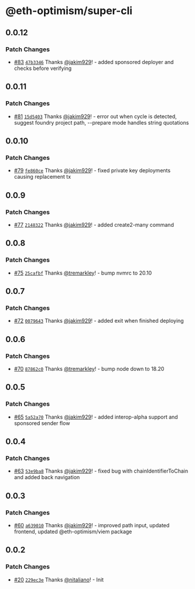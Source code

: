 # @eth-optimism/super-cli

## 0.0.12

### Patch Changes

- [#83](https://github.com/ethereum-optimism/super-cli/pull/83) [`47b3346`](https://github.com/ethereum-optimism/super-cli/commit/47b33462c8da2faf53862b9997023e113caba7f4) Thanks [@jakim929](https://github.com/jakim929)! - added sponsored deployer and checks before verifying

## 0.0.11

### Patch Changes

- [#81](https://github.com/ethereum-optimism/super-cli/pull/81) [`15d5403`](https://github.com/ethereum-optimism/super-cli/commit/15d5403e30d8a37df1a4d6acaa9ab7ed1d4704ce) Thanks [@jakim929](https://github.com/jakim929)! - error out when cycle is detected, suggest foundry project path, --prepare mode handles string quotations

## 0.0.10

### Patch Changes

- [#79](https://github.com/ethereum-optimism/super-cli/pull/79) [`fe860ce`](https://github.com/ethereum-optimism/super-cli/commit/fe860cec5aa946ae19bf3c121a623099d75f17c6) Thanks [@jakim929](https://github.com/jakim929)! - fixed private key deployments causing replacement tx

## 0.0.9

### Patch Changes

- [#77](https://github.com/ethereum-optimism/super-cli/pull/77) [`2148322`](https://github.com/ethereum-optimism/super-cli/commit/21483224bf2a0ceabbe8d16bd19cb39a98f47ff1) Thanks [@jakim929](https://github.com/jakim929)! - added create2-many command

## 0.0.8

### Patch Changes

- [#75](https://github.com/ethereum-optimism/super-cli/pull/75) [`25cafbf`](https://github.com/ethereum-optimism/super-cli/commit/25cafbf3ed41393591044830503a8d76cb014d6b) Thanks [@tremarkley](https://github.com/tremarkley)! - bump nvmrc to 20.10

## 0.0.7

### Patch Changes

- [#72](https://github.com/ethereum-optimism/super-cli/pull/72) [`0079643`](https://github.com/ethereum-optimism/super-cli/commit/00796432e682e327bf3a3a962a482a4b28d635ee) Thanks [@jakim929](https://github.com/jakim929)! - added exit when finished deploying

## 0.0.6

### Patch Changes

- [#70](https://github.com/ethereum-optimism/super-cli/pull/70) [`87862c0`](https://github.com/ethereum-optimism/super-cli/commit/87862c0f5da41f2d7a8f8a2b7c26abac8499eb3a) Thanks [@tremarkley](https://github.com/tremarkley)! - bump node down to 18.20

## 0.0.5

### Patch Changes

- [#65](https://github.com/ethereum-optimism/super-cli/pull/65) [`5a52a70`](https://github.com/ethereum-optimism/super-cli/commit/5a52a7064f47e3932084ee1ef8f153156bb08a4b) Thanks [@jakim929](https://github.com/jakim929)! - added interop-alpha support and sponsored sender flow

## 0.0.4

### Patch Changes

- [#63](https://github.com/ethereum-optimism/super-cli/pull/63) [`53e9ba8`](https://github.com/ethereum-optimism/super-cli/commit/53e9ba88c269e02fb5c4932dd9b937c952c7c37b) Thanks [@jakim929](https://github.com/jakim929)! - fixed bug with chainIdentifierToChain and added back navigation

## 0.0.3

### Patch Changes

- [#60](https://github.com/ethereum-optimism/super-cli/pull/60) [`a639010`](https://github.com/ethereum-optimism/super-cli/commit/a6390104897e30d77cb73bbfc18fa82076604f5c) Thanks [@jakim929](https://github.com/jakim929)! - improved path input, updated frontend, updated @eth-optimism/viem package

## 0.0.2

### Patch Changes

- [#20](https://github.com/ethereum-optimism/super-cli/pull/20) [`229ec3e`](https://github.com/ethereum-optimism/super-cli/commit/229ec3e4849707ddd370ae1a9a12eb96a489bff5) Thanks [@nitaliano](https://github.com/nitaliano)! - Init
